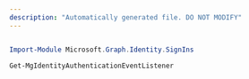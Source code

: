 ```yaml
---
description: "Automatically generated file. DO NOT MODIFY"
---
```


```powershell

Import-Module Microsoft.Graph.Identity.SignIns

Get-MgIdentityAuthenticationEventListener

```